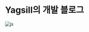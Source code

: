 # Yagsill의 개발 블로그 
![js](https://img.shields.io/badge/JavaScript-F7DF1E?style=for-the-badge&logo=JavaScript&logoColor=white)

